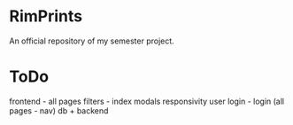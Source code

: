 # RimPrints
An official repository of my semester project. 

# ToDo
frontend - all pages
filters - index
modals
responsivity
user login - login (all pages - nav)
db + backend